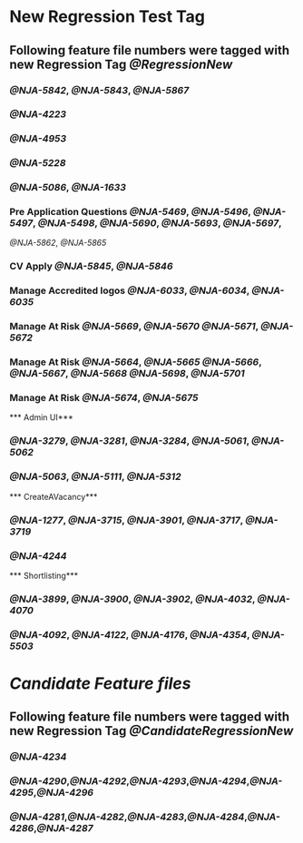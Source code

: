 # **New Regression Test Tag**

## Following feature file numbers were tagged with new Regression Tag ***@RegressionNew***

### *@NJA-5842*, *@NJA-5843*, *@NJA-5867*

### *@NJA-4223*

### *@NJA-4953*

### *@NJA-5228*

### *@NJA-5086*, *@NJA-1633*

### Pre Application Questions *@NJA-5469*, *@NJA-5496*, *@NJA-5497*, *@NJA-5498*, *@NJA-5690*, *@NJA-5693*, *@NJA-5697*,

*@NJA-5862*, *@NJA-5865*

### CV Apply *@NJA-5845*, *@NJA-5846*

### Manage Accredited logos *@NJA-6033*, *@NJA-6034*, *@NJA-6035*

### Manage At Risk *@NJA-5669*, *@NJA-5670* *@NJA-5671*, *@NJA-5672*

### Manage At Risk *@NJA-5664*, *@NJA-5665* *@NJA-5666*, *@NJA-5667*, *@NJA-5668* *@NJA-5698*, *@NJA-5701*

### Manage At Risk *@NJA-5674*, *@NJA-5675*

*** Admin UI***

### *@NJA-3279*, *@NJA-3281*, *@NJA-3284*, *@NJA-5061*, *@NJA-5062*

### *@NJA-5063*, *@NJA-5111*, *@NJA-5312*

*** CreateAVacancy***

### *@NJA-1277*, *@NJA-3715*, *@NJA-3901*, *@NJA-3717*, *@NJA-3719*

### *@NJA-4244*

*** Shortlisting***

### *@NJA-3899*, *@NJA-3900*, *@NJA-3902*, *@NJA-4032*, *@NJA-4070*

### *@NJA-4092*, *@NJA-4122*, *@NJA-4176*, *@NJA-4354*, *@NJA-5503*

# ***Candidate Feature files***

## Following feature file numbers were tagged with new Regression Tag ***@CandidateRegressionNew***

### *@NJA-4234*

### *@NJA-4290*,*@NJA-4292*,*@NJA-4293*,*@NJA-4294*,*@NJA-4295*,*@NJA-4296*

### *@NJA-4281*,*@NJA-4282*,*@NJA-4283*,*@NJA-4284*,*@NJA-4286*,*@NJA-4287*